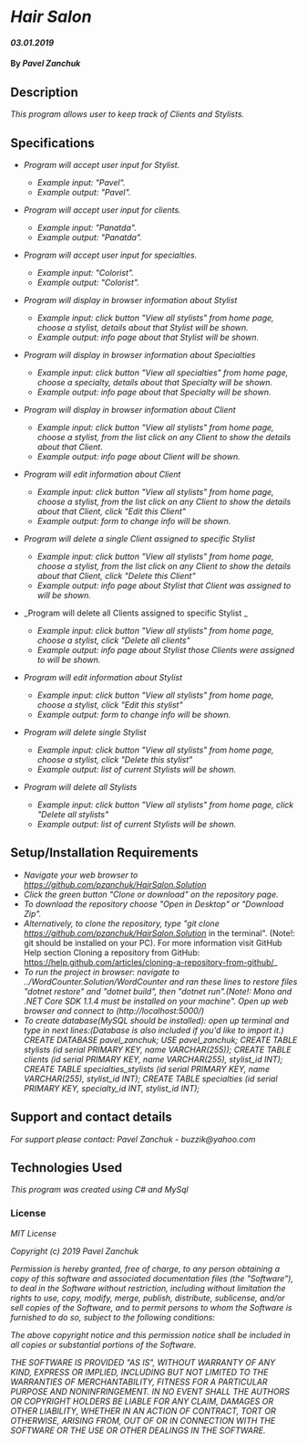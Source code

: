 # _Hair Salon_

#### _03.01.2019_

#### By _**Pavel Zanchuk**_

## Description

_This program allows user to keep track of Clients and Stylists._

## Specifications

* _Program will accept user input for Stylist._
  * _Example input: "Pavel"._
  * _Example output: "Pavel"._

* _Program will accept user input for clients._
  * _Example input: "Panatda"._
  * _Example output: "Panatda"._

* _Program will accept user input for specialties._
  * _Example input: "Colorist"._
  * _Example output: "Colorist"._

* _Program will display in browser information about Stylist_
  * _Example input: click button "View all stylists" from home page, choose a stylist, details about that Stylist will be shown._
  * _Example output: info page about that Stylist will be shown._

* _Program will display in browser information about Specialties_
  * _Example input: click button "View all specialties" from home page, choose a specialty, details about that Specialty will be shown._
  * _Example output: info page about that Specialty will be shown._      

* _Program will display in browser information about Client_
  * _Example input: click button "View all stylists" from home page, choose a stylist, from the list click on any Client to show the details about that Client._
  * _Example output: info page about Client will be shown._

* _Program will edit information about Client_
  * _Example input: click button "View all stylists" from home page, choose a stylist, from the list click on any Client to show the details about that Client, click "Edit this Client"_
  * _Example output: form to change info will be shown._

* _Program will delete a single Client assigned to specific Stylist_
  * _Example input: click button "View all stylists" from home page, choose a stylist, from the list click on any Client to show the details about that Client, click "Delete this Client"_
  * _Example output: info page about Stylist that Client was assigned to will be shown._

* _Program will delete all Clients assigned to specific Stylist _
  * _Example input: click button "View all stylists" from home page, choose a stylist, click "Delete all clients"_
  * _Example output: info page about Stylist those Clients were assigned to will be shown._  

* _Program will edit information about Stylist_
  * _Example input: click button "View all stylists" from home page, choose a stylist, click "Edit this stylist"_
  * _Example output: form to change info will be shown._

* _Program will delete single Stylist_
  * _Example input: click button "View all stylists" from home page, choose a stylist, click "Delete this stylist"_
  * _Example output: list of current Stylists will be shown._

* _Program will delete all Stylists_
  * _Example input: click button "View all stylists" from home page, click "Delete all stylists"_
  * _Example output: list of current Stylists will be shown._       



## Setup/Installation Requirements
* _Navigate your web browser to https://github.com/pzanchuk/HairSalon.Solution_
* _Click the green button "Clone or download" on the repository page._
* _To download the repository choose "Open in Desktop" or "Download Zip"._
* _Alternatively, to clone the repository, type "git clone https://github.com/pzanchuk/HairSalon.Solution_ in the terminal". (Note!: git should be installed on your PC).  For more information visit GitHub Help section Cloning a repository from GitHub:
https://help.github.com/articles/cloning-a-repository-from-github/_
* _To run the project in browser: navigate to ../WordCounter.Solution/WordCounter and ran these lines to restore files "dotnet restore" and "dotnet build", then "dotnet run".(Note!: Mono and .NET Core SDK 1.1.4 must be installed on your machine". Open up web browser and connect to (http://localhost:5000/)_
* _To create database(MySQL should be installed): open up terminal and type in next lines:(Database is also included if you'd like to import it.)
CREATE DATABASE pavel_zanchuk;
USE pavel_zanchuk;
CREATE TABLE stylists (id serial PRIMARY KEY, name VARCHAR(255));
CREATE TABLE clients (id serial PRIMARY KEY, name VARCHAR(255), stylist_id INT);
CREATE TABLE specialties_stylists (id serial PRIMARY KEY, name VARCHAR(255), stylist_id INT);
CREATE TABLE specialties (id serial PRIMARY KEY, specialty_id INT, stylist_id INT);_

## Support and contact details

_For support please contact:_
_Pavel Zanchuk - buzzik@yahoo.com_

## Technologies Used

_This program was created using C# and MySql_

### License

*MIT License*

*Copyright (c) 2019 Pavel Zanchuk*

*Permission is hereby granted, free of charge, to any person obtaining a copy of this software and associated documentation files (the "Software"), to deal in the Software without restriction, including without limitation the rights to use, copy, modify, merge, publish, distribute, sublicense, and/or sell copies of the Software, and to permit persons to whom the Software is furnished to do so, subject to the following conditions:*

*The above copyright notice and this permission notice shall be included in all copies or substantial portions of the Software.*

*THE SOFTWARE IS PROVIDED "AS IS", WITHOUT WARRANTY OF ANY KIND, EXPRESS OR IMPLIED, INCLUDING BUT NOT LIMITED TO THE WARRANTIES OF MERCHANTABILITY, FITNESS FOR A PARTICULAR PURPOSE AND NONINFRINGEMENT. IN NO EVENT SHALL THE AUTHORS OR COPYRIGHT HOLDERS BE LIABLE FOR ANY CLAIM, DAMAGES OR OTHER LIABILITY, WHETHER IN AN ACTION OF CONTRACT, TORT OR OTHERWISE, ARISING FROM, OUT OF OR IN CONNECTION WITH THE SOFTWARE OR THE USE OR OTHER DEALINGS IN THE SOFTWARE.*
